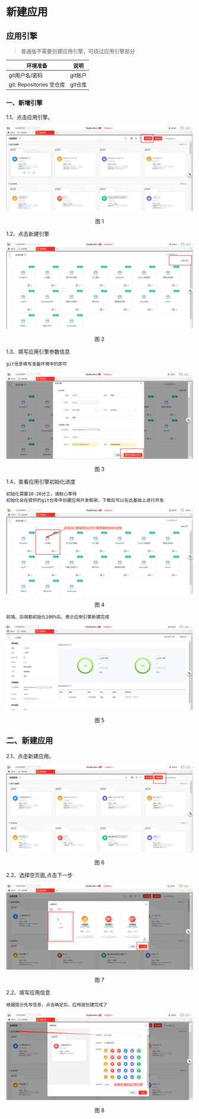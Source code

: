 # 新建应用

## 应用引擎
> 普通版不需要创建应用引擎，可绕过应用引擎部分

环境准备|说明
---|---
git用户名/密码|git账户
git: Repositories 空仓库|git仓库

### 一、新增引擎

1.1、点击应用引擎。
<div align=center>
<img src="/articles/yonbuilder/3-/guide/1-/appmanage/images/1.png"/>
</div>
<p align="center">图 1</p>

1.2、点击新建引擎
<div align=center>
<img src="/articles/yonbuilder/3-/guide/1-/appmanage/images/2.png"/>
</div>
<p align="center">图 2</p>

1.3、填写应用引擎参数信息
```
git信息填写准备环境中的即可
```
<div align=center>
<img src="/articles/yonbuilder/3-/guide/1-/appmanage/images/3.png"/>
</div>
<p align="center">图 3</p>

1.4、查看应用引擎初始化进度
```
初始化需要10-20分工，请耐心等待
初始化会在提供的git仓库中创建应用开发框架，下载后可以在此基础上进行开发
```
<div align=center>
<img src="/articles/yonbuilder/3-/guide/1-/appmanage/images/4.png"/>
</div>
<p align="center">图 4</p>

```
前端、后端都初始化100%后，表示应用引擎新建完成
```

<div align=center>
<img src="/articles/yonbuilder/3-/guide/1-/appmanage/images/5.png"/>
</div>
<p align="center">图 5</p>

## 二、新建应用
2.1、点击新建应用。
<div align=center>
<img src="/articles/yonbuilder/3-/guide/1-/appmanage/images/6.png"/>
</div>
<p align="center">图 6</p>

2.2、选择空页面,点击下一步
<div align=center>
<img src="/articles/yonbuilder/3-/guide/1-/appmanage/images/7.png"/>
</div>
<p align="center">图 7</p>

2.2、填写应用信息
```
根据提示先写信息，点击确定后，应用就创建完成了
```
<div align=center>
<img src="/articles/yonbuilder/3-/guide/1-/appmanage/images/8.png"/>
</div>
<p align="center">图 8</p>




